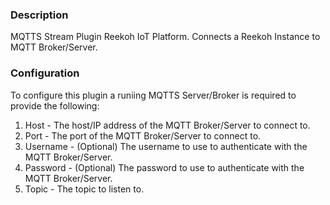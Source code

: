 

### Description

MQTTS Stream Plugin Reekoh IoT Platform. Connects a Reekoh Instance to MQTT Broker/Server.

### Configuration

To configure this plugin a runiing MQTTS Server/Broker is required to provide the following:

1. Host - The host/IP address of the MQTT Broker/Server to connect to.
2. Port - The port of the MQTT Broker/Server to connect to.
3. Username - (Optional) The username to use to authenticate with the MQTT Broker/Server.
4. Password - (Optional) The password to use to authenticate with the MQTT Broker/Server.
5. Topic - The topic to listen to.
